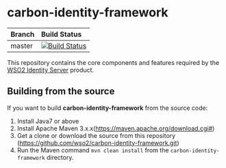 # carbon-identity-framework

|  Branch | Build Status |
| :------------ |:-------------
| master      | [![Build Status](https://wso2.org/jenkins/job/platform-builds/job/carbon-identity-framework_5.11.x/badge/icon)](https://wso2.org/jenkins/job/platform-builds/job/carbon-identity-framework_5.11.x/) |


This repository contains the core components and features required by the [WSO2 Identity Server](https://github.com/wso2/product-is) product.
 

## Building from the source

If you want to build **carbon-identity-framework** from the source code:

1. Install Java7 or above
1. Install Apache Maven 3.x.x(https://maven.apache.org/download.cgi#)
1. Get a clone or download the source from this repository (https://github.com/wso2/carbon-identity-framework.git)
1. Run the Maven command ``mvn clean install`` from the ``carbon-identity-framework`` directory.


